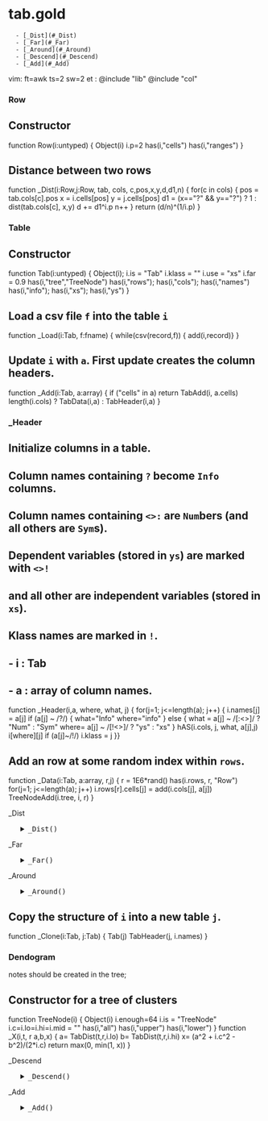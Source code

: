 #  tab.gold
      - [_Dist](#_Dist)
      - [_Far](#_Far)
      - [_Around](#_Around)
      - [_Descend](#_Descend)
      - [_Add](#_Add)

vim: ft=awk ts=2 sw=2 et :
@include "lib"
@include "col"

### Row #################################################

## Constructor
function Row(i:untyped) {
  Object(i)
  i.p=2
  has(i,"cells")
  has(i,"ranges") }

## Distance between two rows
function _Dist(i:Row,j:Row, tab, cols,  c,pos,x,y,d,d1,n) {
  for(c in cols) {
    pos = tab.cols[c].pos
    x   = i.cells[pos]
    y   = j.cells[pos]
    d1  = (x=="?" && y=="?") ? 1 : dist(tab.cols[c], x,y)
    d  += d1^i.p
    n++ }
  return (d/n)^(1/i.p) }

### Table ########################################

## Constructor
function Tab(i:untyped) {
  Object(i); i.is = "Tab"
  i.klass   = ""
  i.use     = "xs"
  i.far     = 0.9
  has(i,"tree","TreeNode")
  has(i,"rows"); has(i,"cols"); has(i,"names")
  has(i,"info"); has(i,"xs");   has(i,"ys") }

## Load a csv file `f` into the table `i`
function _Load(i:Tab, f:fname) {
  while(csv(record,f)) {  add(i,record)} }

## Update `i` with `a`. First update creates the column headers.
function _Add(i:Tab, a:array) {
  if ("cells" in a) return TabAdd(i, a.cells)
  length(i.cols) ?  TabData(i,a) : TabHeader(i,a) }

### _Header
## Initialize columns in a table.
## Column names containing `?` become `Info` columns.
## Column names containing `<>:` are `Num`bers (and all others are `Sym`s).
## Dependent variables (stored in `ys`) are marked with `<>!` 
## and all other are independent variables (stored in `xs`).
## Klass names are marked in `!`.
## - i : Tab
## - a : array of column names.
function _Header(i,a,   where, what, j) {
  for(j=1; j<=length(a); j++) {
    i.names[j] = a[j]
    if (a[j] ~ /\?/) {
      what="Info"
      where="info"
    } else {
      what = a[j] ~ /[:<>]/ ?  "Num" : "Sym"
      where= a[j] ~ /[!<>]/ ?  "ys"  : "xs"
    }
    hAS(i.cols, j, what, a[j],j)   
    i[where][j]
    if (a[j]~/!/) i.klass = j }}

## Add an row at some random index within `rows`.
function _Data(i:Tab, a:array,    r,j) {
  r = 1E6*rand()
  has(i.rows, r, "Row")
  for(j=1; j<=length(a); j++) 
    i.rows[r].cells[j] = add(i.cols[j], a[j]) 
  TreeNodeAdd(i.tree, i, r) }

 _Dist

<ul><details><summary><tt> _Dist()</tt></summary>

```awk
function _Dist(i,r1,r2) {
  return  dist(i.rows[r1], i.rows[r2], i[i.use]) }
```

</details></ul>

 _Far

<ul><details><summary><tt> _Far()</tt></summary>

```awk
function _Far(i,r1,     n,all1 {
  n= _Around(i,r1,all) out) 
  return out[int(n*i.far)].row }
```

</details></ul>

 _Around

<ul><details><summary><tt> _Around()</tt></summary>

```awk
function _Around(i,r1,out,   r2) {
  for(r2 in i.rows) 
    if(r1 != r2) {
       out.row = r2
       out.d   = _Dist(r1, r2) }
  return keysort(out,"d") }
```

</details></ul>

## Copy the structure of `i` into a new table `j`.
function _Clone(i:Tab, j:Tab) {
  Tab(j)
  TabHeader(j, i.names) }

### Dendogram ########################################

notes should be created in the tree;
## Constructor for a tree of clusters
function TreeNode(i) {
  Object(i)
  i.enough=64
  i.is = "TreeNode"
  i.c=i.lo=i.hi=i.mid = ""
  has(i,"all")
  has(i,"upper")
  has(i,"lower")
}
function _X(i,t, r     a,b,x) {
   a= TabDist(t,r,i.lo)
   b= TabDist(t,r,i.hi)
   x= (a^2 + i.c^2 - b^2)/(2*i.c)
   return max(0, min(1, x)) }

 _Descend

<ul><details><summary><tt> _Descend()</tt></summary>

```awk
function _Descend(i,t,d,r) {
  return _Add(i[ d < i.mid ? "lower" : "upper" ], 
              t, r) }
```

</details></ul>

 _Add

<ul><details><summary><tt> _Add()</tt></summary>

```awk
function _Add(i, t, r.   n,one,x,tmp) {
  push(i.all,  r)
  if (length(i.all) == i.enough)  {
    i.lo = TabFar(t, r)
    i.hi = TabFar(t, i.lo )
    i.c  = TabDist(t, i.lo, i.hi)
    for(one in i.all) {
      tmp[one]  = x = _X(i,t,one)
      i.mid    += x/2 
    }
    has(i,"upper","TreeNode")
    has(i,"lower","TreeNode")
    for (one in tmp) 
      _Descend(i,t, tmp[one], one) 
  }
  if (length(i.all)>i.enough) 
    return _Descend(i,t, _X(i,t,r),r)
  return i.id
}
 function _Print(i,         lvl,pre) {
   print pre length(i.all)
   if (length(i.lower)) _Print(i.lower, lvl+1, "|.. " pre)
   if (length(i.upper)) _Print(i.upper, lvl+1, "|.. " pre)
}
```

</details></ul>
